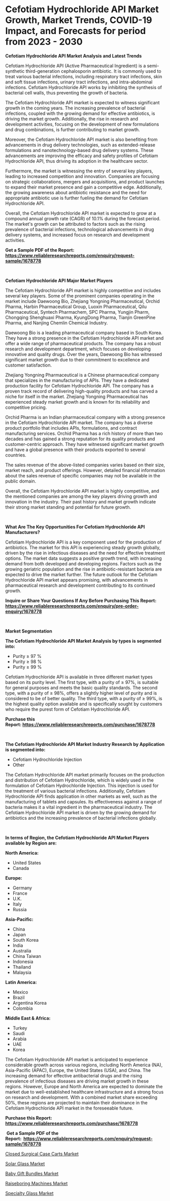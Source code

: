 <p><h1>Cefotiam Hydrochloride API Market Growth, Market Trends, COVID-19 Impact, and Forecasts for period from 2023 - 2030</h1></p><p><strong>Cefotiam Hydrochloride API Market Analysis and Latest Trends</strong></p>
<p><p>Cefotiam Hydrochloride API (Active Pharmaceutical Ingredient) is a semi-synthetic third-generation cephalosporin antibiotic. It is commonly used to treat various bacterial infections, including respiratory tract infections, skin and soft tissue infections, urinary tract infections, and intra-abdominal infections. Cefotiam Hydrochloride API works by inhibiting the synthesis of bacterial cell walls, thus preventing the growth of bacteria.</p><p>The Cefotiam Hydrochloride API market is expected to witness significant growth in the coming years. The increasing prevalence of bacterial infections, coupled with the growing demand for effective antibiotics, is driving the market growth. Additionally, the rise in research and development activities, focusing on the development of new formulations and drug combinations, is further contributing to market growth.</p><p>Moreover, the Cefotiam Hydrochloride API market is also benefiting from advancements in drug delivery technologies, such as extended-release formulations and nanotechnology-based drug delivery systems. These advancements are improving the efficacy and safety profiles of Cefotiam Hydrochloride API, thus driving its adoption in the healthcare sector.</p><p>Furthermore, the market is witnessing the entry of several key players, leading to increased competition and innovation. Companies are focusing on strategic collaborations, mergers and acquisitions, and product launches to expand their market presence and gain a competitive edge. Additionally, the growing awareness about antibiotic resistance and the need for appropriate antibiotic use is further fueling the demand for Cefotiam Hydrochloride API.</p><p>Overall, the Cefotiam Hydrochloride API market is expected to grow at a compound annual growth rate (CAGR) of 10.1% during the forecast period. The market's growth can be attributed to factors such as the rising prevalence of bacterial infections, technological advancements in drug delivery systems, and increased focus on research and development activities.</p></p>
<p><strong>Get a Sample PDF of the Report:&nbsp; <a href="https://www.reliableresearchreports.com/enquiry/request-sample/1678778">https://www.reliableresearchreports.com/enquiry/request-sample/1678778</a></strong></p>
<p>&nbsp;</p>
<p><strong>Cefotiam Hydrochloride API Major Market Players</strong></p>
<p><p>The Cefotiam Hydrochloride API market is highly competitive and includes several key players. Some of the prominent companies operating in the market include Daewoong Bio, Zhejiang Yongning Pharmaceutical, Orchid Pharma, Harbin Pharmaceutical Group, Luoxin Pharmaceutical, Qilu Pharmaceutical, Syntech Pharmachem, SPC Pharma, Yungjin Pharm, Chongqing Shenghuaxi Pharma, KyungDong Pharma, Tianjin GreenPine Pharma, and Nanjing Chemlin Chemical Industry.</p><p>Daewoong Bio is a leading pharmaceutical company based in South Korea. They have a strong presence in the Cefotiam Hydrochloride API market and offer a wide range of pharmaceutical products. The company has a robust research and development department, which focuses on developing innovative and quality drugs. Over the years, Daewoong Bio has witnessed significant market growth due to their commitment to excellence and customer satisfaction.</p><p>Zhejiang Yongning Pharmaceutical is a Chinese pharmaceutical company that specializes in the manufacturing of APIs. They have a dedicated production facility for Cefotiam Hydrochloride API. The company has a proven track record of delivering high-quality products and has carved a niche for itself in the market. Zhejiang Yongning Pharmaceutical has experienced steady market growth and is known for its reliability and competitive pricing.</p><p>Orchid Pharma is an Indian pharmaceutical company with a strong presence in the Cefotiam Hydrochloride API market. The company has a diverse product portfolio that includes APIs, formulations, and contract manufacturing services. Orchid Pharma has a rich history of more than two decades and has gained a strong reputation for its quality products and customer-centric approach. They have witnessed significant market growth and have a global presence with their products exported to several countries.</p><p>The sales revenue of the above-listed companies varies based on their size, market reach, and product offerings. However, detailed financial information about the sales revenue of specific companies may not be available in the public domain.</p><p>Overall, the Cefotiam Hydrochloride API market is highly competitive, and the mentioned companies are among the key players driving growth and innovation in the industry. Their past history and market growth indicate their strong market standing and potential for future growth.</p></p>
<p>&nbsp;</p>
<p><strong>What Are The Key Opportunities For Cefotiam Hydrochloride API Manufacturers?</strong></p>
<p><p>Cefotiam Hydrochloride API is a key component used for the production of antibiotics. The market for this API is experiencing steady growth globally, driven by the rise in infectious diseases and the need for effective treatment options. The market data suggests a positive growth trend, with increasing demand from both developed and developing regions. Factors such as the growing geriatric population and the rise in antibiotic-resistant bacteria are expected to drive the market further. The future outlook for the Cefotiam Hydrochloride API market appears promising, with advancements in pharmaceutical research and development contributing to its continued growth.</p></p>
<p><strong>Inquire or Share Your Questions If Any Before Purchasing This Report: <a href="https://www.reliableresearchreports.com/enquiry/pre-order-enquiry/1678778">https://www.reliableresearchreports.com/enquiry/pre-order-enquiry/1678778</a></strong></p>
<p>&nbsp;</p>
<p><strong>Market Segmentation</strong></p>
<p><strong>The Cefotiam Hydrochloride API Market Analysis by types is segmented into:</strong></p>
<p><ul><li>Purity ≥ 97 %</li><li>Purity ≥ 98 %</li><li>Purity ≥ 99 %</li></ul></p>
<p><p>Cefotiam Hydrochloride API is available in three different market types based on its purity level. The first type, with a purity of ≥ 97%, is suitable for general purposes and meets the basic quality standards. The second type, with a purity of ≥ 98%, offers a slightly higher level of purity and is considered to be of better quality. The third type, with a purity of ≥ 99%, is the highest quality option available and is specifically sought by customers who require the purest form of Cefotiam Hydrochloride API.</p></p>
<p><strong>Purchase this Report:&nbsp;<a href="https://www.reliableresearchreports.com/purchase/1678778">https://www.reliableresearchreports.com/purchase/1678778</a></strong></p>
<p>&nbsp;</p>
<p><strong>The Cefotiam Hydrochloride API Market Industry Research by Application is segmented into:</strong></p>
<p><ul><li>Cefotiam Hydrochloride Injection</li><li>Other</li></ul></p>
<p><p>The Cefotiam Hydrochloride API market primarily focuses on the production and distribution of Cefotiam Hydrochloride, which is widely used in the formulation of Cefotiam Hydrochloride Injection. This injection is used for the treatment of various bacterial infections. Additionally, Cefotiam Hydrochloride API finds application in other markets as well, such as the manufacturing of tablets and capsules. Its effectiveness against a range of bacteria makes it a vital ingredient in the pharmaceutical industry. The Cefotiam Hydrochloride API market is driven by the growing demand for antibiotics and the increasing prevalence of bacterial infections globally.</p></p>
<p>&nbsp;</p>
<p><strong>In terms of Region, the Cefotiam Hydrochloride API Market Players available by Region are:</strong></p>
<p>
    <p> <strong> North America: </strong>
        <ul>
            <li>United States</li>
            <li>Canada</li>
        </ul>
        </p> 
    <p> <strong> Europe: </strong>
        <ul>
            <li>Germany</li>
            <li>France</li>
            <li>U.K.</li>
            <li>Italy</li>
            <li>Russia</li>
        </ul>
        </p> 
    <p> <strong> Asia-Pacific: </strong>
        <ul>
            <li>China</li>
            <li>Japan</li>
            <li>South Korea</li>
            <li>India</li>
            <li>Australia</li>
            <li>China Taiwan</li>
            <li>Indonesia</li>
            <li>Thailand</li>
            <li>Malaysia</li>
        </ul>
        </p> 
    <p> <strong> Latin America: </strong>
        <ul>
            <li>Mexico</li>
            <li>Brazil</li>
            <li>Argentina Korea</li>
            <li>Colombia</li>
        </ul>
        </p> 
    <p> <strong> Middle East & Africa: </strong>
        <ul>
            <li>Turkey</li>
            <li>Saudi</li>
            <li>Arabia</li>
            <li>UAE</li>
            <li>Korea</li>
        </ul>
    </p>
    </p>
<p><p>The Cefotiam Hydrochloride API market is anticipated to experience considerable growth across various regions, including North America (NA), Asia-Pacific (APAC), Europe, the United States (USA), and China. The increasing demand for effective antibacterial drugs and the rising prevalence of infectious diseases are driving market growth in these regions. However, Europe and North America are expected to dominate the market due to well-established healthcare infrastructure and a strong focus on research and development. With a combined market share exceeding 50%, these regions are projected to maintain their dominance in the Cefotiam Hydrochloride API market in the foreseeable future.</p></p>
<p><strong>Purchase this Report: <a href="https://www.reliableresearchreports.com/purchase/1678778">https://www.reliableresearchreports.com/purchase/1678778</a></strong></p>
<p>&nbsp;<strong>Get a Sample PDF of the Report:&nbsp;&nbsp;<a href="https://www.reliableresearchreports.com/enquiry/request-sample/1678778">https://www.reliableresearchreports.com/enquiry/request-sample/1678778</a></strong></p>
<p><strong></strong></p>
<p><p><a href="https://www.linkedin.com/pulse/closed-surgical-case-carts-market-research-report-provides/">Closed Surgical Case Carts Market</a></p><p><a href="https://medium.com/@candicekoss1946/solar-glass-market-size-growth-forecast-2023-2030-c428e2684713">Solar Glass Market</a></p><p><a href="https://github.com/santosh758595/Market-Research-Report-List-1/blob/main/baby-gift-bundles-market.md">Baby Gift Bundles Market</a></p><p><a href="https://github.com/Chiragrp25/Market-Research-Report-List-1/blob/main/raiseboring-machines-market.md">Raiseboring Machines Market</a></p><p><a href="https://medium.com/@rachaelward34/specialty-glass-market-size-growth-forecast-2023-2030-3c70c2ffa56a">Specialty Glass Market</a></p></p>